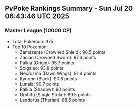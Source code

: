 ## PvPoke Rankings Summary - Sun Jul 20 06:43:46 UTC 2025

### Master League (10000 CP)
- Total Pokemon: 375
- Top 10 Pokemon:
  - Zamazenta (Crowned Shield): 98.5 points
  - Zacian (Crowned Sword): 97.6 points
  - Palkia (Origin): 95.7 points
  - Solgaleo: 93.8 points
  - Necrozma (Dawn Wings): 91.4 points
  - Kyurem (Black): 90.8 points
  - Lunala: 90.7 points
  - Palkia (Shadow): 90 points
  - Urshifu (Single Strike): 89.5 points
  - Landorus (Therian): 88.5 points

